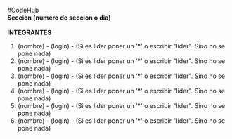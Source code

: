 #CodeHub
<br>
<b>Seccion (numero de seccion o dia) </b> 
<br><br>
<b>INTEGRANTES</b>
<br>

1. (nombre) - (login) - (Si es lider poner un '*' o escribir "lider". Sino no se pone nada) <br>
2. (nombre) - (login) - (Si es lider poner un '*' o escribir "lider". Sino no se pone nada) <br>
3. (nombre) - (login) - (Si es lider poner un '*' o escribir "lider". Sino no se pone nada) <br>
4. (nombre) - (login) - (Si es lider poner un '*' o escribir "lider". Sino no se pone nada) <br>
5. (nombre) - (login) - (Si es lider poner un '*' o escribir "lider". Sino no se pone nada) <br>
6. (nombre) - (login) - (Si es lider poner un '*' o escribir "lider". Sino no se pone nada) <br>
